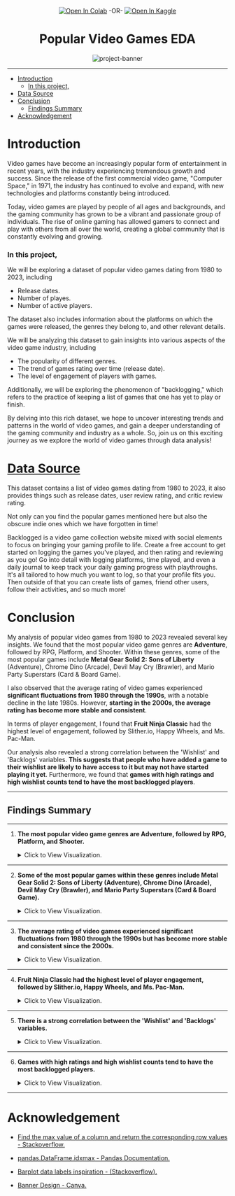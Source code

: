 <div align="center">

[![Open In Colab](https://colab.research.google.com/assets/colab-badge.svg)](https://colab.research.google.com/github/hossam-elshabory/Popular-Video-Games-1980-2023_EDA/blob/main/popular-video-games-1980-2023-eda.ipynb) -OR-
[![Open In Kaggle](https://kaggle.com/static/images/open-in-kaggle.svg)](https://www.kaggle.com/code/hossamelshabory97/popular-video-games-1980-2023-eda/notebook)

</div>

<h1 align="center">Popular Video Games EDA</h1>

<div style="text-align:center;">

<img src="https://i.imgur.com/sDrZ07n.jpg" width=800 alt="project-banner">

</div>


---
- [Introduction](#introduction)
    - [In this project,](#in-this-project)
- [Data Source](#data-source)
- [Conclusion](#conclusion)
  - [Findings Summary](#findings-summary)
- [Acknowledgement](#acknowledgement)


# Introduction 

Video games have become an increasingly popular form of entertainment in recent years, with the industry experiencing tremendous growth and success. Since the release of the first commercial video game, "Computer Space," in 1971, the industry has continued to evolve and expand, with new technologies and platforms constantly being introduced.

Today, video games are played by people of all ages and backgrounds, and the gaming community has grown to be a vibrant and passionate group of individuals. The rise of online gaming has allowed gamers to connect and play with others from all over the world, creating a global community that is constantly evolving and growing.


### In this project, 

We will be exploring a dataset of popular video games dating from 1980 to 2023, including 
- Release dates. 
- Number of playes.
- Number of active players. 

The dataset also includes information about the platforms on which the games were released, the genres they belong to, and other relevant details.

We will be analyzing this dataset to gain insights into various aspects of the video game industry, including 

- The popularity of different genres. 
- The trend of games rating over time (release date). 
- The level of engagement of players with games. 

Additionally, we will be exploring the phenomenon of "backlogging," which refers to the practice of keeping a list of games that one has yet to play or finish.

By delving into this rich dataset, we hope to uncover interesting trends and patterns in the world of video games, and gain a deeper understanding of the gaming community and industry as a whole. So, join us on this exciting journey as we explore the world of video games through data analysis!

# [Data Source](https://www.kaggle.com/datasets/arnabchaki/popular-video-games-1980-2023)

This dataset contains a list of video games dating from 1980 to 2023, it also provides things such as release dates, user review rating, and critic review rating.

Not only can you find the popular games mentioned here but also the obscure indie ones which we have forgotten in time!

Backlogged is a video game collection website mixed with social elements to focus on bringing your gaming profile to life. Create a free account to get started on logging the games you've played, and then rating and reviewing as you go! Go into detail with logging platforms, time played, and even a daily journal to keep track your daily gaming progress with playthroughs. It's all tailored to how much you want to log, so that your profile fits you. Then outside of that you can create lists of games, friend other users, follow their activities, and so much more!


# Conclusion

My analysis of popular video games from 1980 to 2023 revealed several key insights. We found that the most popular video game genres are **Adventure**, followed by RPG, Platform, and Shooter. Within these genres, some of the most popular games include **Metal Gear Solid 2: Sons of Liberty** (Adventure), Chrome Dino (Arcade), Devil May Cry (Brawler), and Mario Party Superstars (Card & Board Game).

I also observed that the average rating of video games experienced **significant fluctuations from 1980 through the 1990s**, with a notable decline in the late 1980s. However, **starting in the 2000s, the average rating has become more stable and consistent**.

In terms of player engagement, I found that **Fruit Ninja Classic** had the highest level of engagement, followed by Slither.io, Happy Wheels, and Ms. Pac-Man.

Our analysis also revealed a strong correlation between the 'Wishlist' and 'Backlogs' variables. **This suggests that people who have added a game to their wishlist are likely to have access to it but may not have started playing it yet**. Furthermore, we found that **games with high ratings and high wishlist counts tend to have the most backlogged players**.

---

## Findings Summary
---

1. **The most popular video game genres are Adventure, followed by RPG, Platform, and Shooter.**

    <details>
    <summary>Click to View Visualization.</summary>

    ![Alt text](Assets/top_10_popular_genres.png)
    </details>

****

2. **Some of the most popular games within these genres include Metal Gear Solid 2: Sons of Liberty (Adventure), Chrome Dino (Arcade), Devil May Cry (Brawler), and Mario Party Superstars (Card & Board Game).**

    <details>
    <summary>Click to View Visualization.</summary>

    ![Alt text](Assets/most_pop_game_in_each_genre.png)
    </details>

****

3. **The average rating of video games experienced significant fluctuations from 1980 through the 1990s but has become more stable and consistent since the 2000s.**

    <details>
    <summary>Click to View Visualization.</summary>

    ![Alt text](Assets/average_game_rating_by_year.png)
    </details>

****

4. **Fruit Ninja Classic had the highest level of player engagement, followed by Slither.io, Happy Wheels, and Ms. Pac-Man.**

    <details>
    <summary>Click to View Visualization.</summary>

    ![Alt text](Assets/top_engament.png)
    </details>

****

5. **There is a strong correlation between the 'Wishlist' and 'Backlogs' variables.**

    <details>
    <summary>Click to View Visualization.</summary>

    ![Alt text](Assets/wishtlist_backlogs.png)
    </details>

****

6. **Games with high ratings and high wishlist counts tend to have the most backlogged players.**

    <details>
    <summary>Click to View Visualization.</summary>

    ![Alt text](Assets/rating_backlogs.png)
    </details>

****


# Acknowledgement 

- [Find the max value of a column and return the corresponding row values - Stackoverflow.](https://stackoverflow.com/questions/15741759/find-maximum-value-of-a-column-and-return-the-corresponding-row-values-using-pan#:~:text=Assuming%20df%20has%20a%20unique%20index%2C%20this%20gives,so%20df.loc%20may%20return%20more%20than%20one%20row.)

- [pandas.DataFrame.idxmax - Pandas Documentation.](https://pandas.pydata.org/pandas-docs/stable/reference/api/pandas.DataFrame.idxmax.html)

- [Barplot data labels inspiration - (Stackoverflow).](https://stackoverflow.com/questions/59213470/how-to-annotate-text-on-horizontal-seaborn-barplot)

- [Banner Design - Canva.](https://canva.com/)

